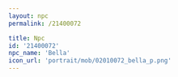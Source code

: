 ```yaml
---
layout: npc
permalink: /21400072

title: Npc
id: '21400072'
npc_name: 'Bella'
icon_url: 'portrait/mob/02010072_bella_p.png'
---
```

